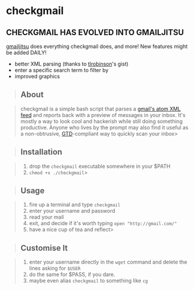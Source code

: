 # checkgmail

## CHECKGMAIL HAS EVOLVED INTO GMAILJITSU ## 

[gmailjitsu](https://github.com/thetateal/gmailjitsu) does everything checkgmail does, and more! New features might be added DAILY!

* better XML parsing (thanks to [tlrobinson](https://github.com/tlrobinson)'s gist)
* enter a specific search term to filter by
* improved graphics


> ## About

> checkgmail is a simple bash script that parses a [gmail's atom XML feed](https://mail.google.com/mail/feed/atom) and reports back with a preview of messages in your inbox. It's mostly a way to look cool and hackerish while still doing something productive. Anyone who lives by the prompt may also find it useful as a non-obtrusive, [GTD](http://en.wikipedia.org/wiki/Getting_Things_Done)-compliant way to quickly scan your inbox> 
> 

> ## Installation

> 1. drop the `checkgmail` executable somewhere in your $PATH
> 2. `chmod +x ./checkgmail`> 
> 

> ## Usage

> 1. fire up a terminal and type `checkgmail`
> 2. enter your username and password
> 3. read your mail
> 4. exit, and decide if it's worth typing `open "http://gmail.com/"`
> 5. have a nice cup of tea and reflect> 
> 

> ## Customise It

> 1. enter your username directly in the `wget` command and delete the lines asking for `$USER`
> 2. do the same for $PASS, if you dare.
> 3. maybe even alias `checkgmail` to something like `cg`


